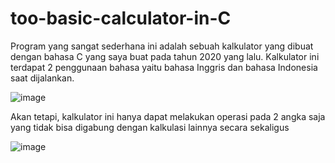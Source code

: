 # too-basic-calculator-in-C

Program yang sangat sederhana ini adalah sebuah kalkulator yang dibuat dengan bahasa C yang saya buat pada tahun 2020 yang lalu.
Kalkulator ini terdapat 2 penggunaan bahasa yaitu bahasa Inggris dan bahasa Indonesia saat dijalankan.

![image](https://user-images.githubusercontent.com/77229194/202395678-3b7891f9-a544-474a-a9f7-55bfd852d8b4.png)

Akan tetapi, kalkulator ini hanya dapat melakukan operasi pada 2 angka saja yang tidak bisa digabung dengan kalkulasi lainnya secara sekaligus

![image](https://user-images.githubusercontent.com/77229194/202397297-fc3d4124-2453-4533-a31e-692654b16d8e.png)
